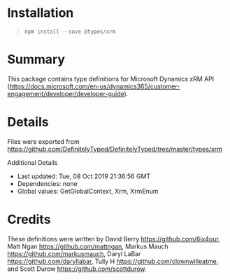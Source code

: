 # Installation
> `npm install --save @types/xrm`

# Summary
This package contains type definitions for Microsoft Dynamics xRM API (https://docs.microsoft.com/en-us/dynamics365/customer-engagement/developer/developer-guide).

# Details
Files were exported from https://github.com/DefinitelyTyped/DefinitelyTyped/tree/master/types/xrm

Additional Details
 * Last updated: Tue, 08 Oct 2019 21:36:56 GMT
 * Dependencies: none
 * Global values: GetGlobalContext, Xrm, XrmEnum

# Credits
These definitions were written by  David Berry <https://github.com/6ix4our>, Matt Ngan <https://github.com/mattngan>, Markus Mauch <https://github.com/markusmauch>, Daryl LaBar <https://github.com/daryllabar>, Tully H <https://github.com/clownwilleatme>, and Scott Durow <https://github.com/scottdurow>.
